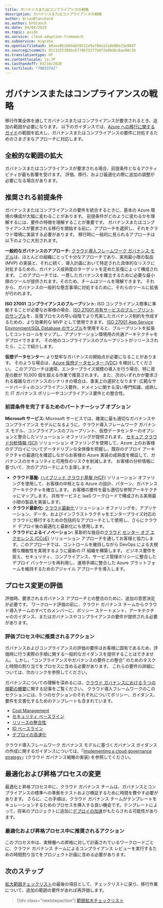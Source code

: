 ```yaml
---
title: ガバナンスまたはコンプライアンスの戦略
description: ガバナンスまたはコンプライアンスの戦略
author: BrianBlanchard
ms.author: brblanch
ms.date: 04/04/2019
ms.topic: guide
ms.service: cloud-adoption-framework
ms.subservice: migrate
ms.openlocfilehash: b0aea9b1b69a659511e9a788e22a0e88e23e9047
ms.sourcegitcommit: 011332538dbc6774b732f7b9f2b89d6c8aa90c36
ms.translationtype: HT
ms.contentlocale: ja-JP
ms.lasthandoff: 03/10/2020
ms.locfileid: "79023742"
---
```

# <a name="governance-or-compliance-strategy"></a>ガバナンスまたはコンプライアンスの戦略

移行作業全体を通してガバナンスまたはコンプライアンスが要求されるとき、追加の範囲が必要になります。 以下のガイダンスでは、[Azure への移行に関するガイド](../azure-migration-guide/index.md)の範囲を拡大し、ガバナンスまたはコンプライアンスの要件に対処するためのさまざまなアプローチに対応します。

## <a name="general-scope-expansion"></a>全般的な範囲の拡大

ガバナンスまたはコンプライアンスが要求される場合、前提条件となるアクティビティが最も影響を受けます。 評価、移行、および最適化の際に追加の調整が必要になる場合があります。

## <a name="suggested-prerequisites"></a>推奨される前提条件

ガバナンスまたはコンプライアンスの要件を統合するときに、基本の Azure 環境の構成が大幅に変わることがあります。 前提条件がどのように変わるかを理解するには、要件の特徴を理解することが重要です。 ガバナンスまたはコンプライアンスが要求される移行を開始する前に、アプローチを選択し、それをクラウド環境に実装する必要があります。 移行時に一般的に見られるアプローチは以下のように大別されます。

**一般的なガバナンスのアプローチ:** [クラウド導入フレームワーク ガバナンス モデル](../../govern/guides/index.md)は、ほとんどの組織にとって十分なアプローチであり、実用最小限の製品 (MVP) の実装と、それに続く、導入計画において特定された具体的なリスクに対処するための、ガバナンス成熟度のターゲットを定めた反復によって構成されます。 このアプローチでは、一貫したガバナンスを確立するために必要な最小限のツールが提供されます。そのため、チームはツールを理解できます。 それから、ガバナンスの一般的な懸念事項に対処するために、それらのツールに拡張が行われます。

**ISO 27001 コンプライアンスのブループリント:** ISO コンプライアンス標準に準拠することが必要なお客様の場合、[ISO 27001 共有サービスのブループリントのサンプル](https://docs.microsoft.com/azure/governance/blueprints/samples/iso27001-shared/index)を、反復プロセスの早い段階でより充実したガバナンス制約を作成するための、より効果的な MVP として使用できます。 [ISO 27001 App Service Environment/SQL Database のサンプル](https://docs.microsoft.com/azure/governance/blueprints/samples/iso27001-ase-sql-workload)を使用すると、ブループリントを拡張してコントロールをマップし、アプリケーション環境用の共通アーキテクチャをデプロイできます。 その他のコンプライアンスのブループリントがリリースされたら、ここで紹介します。

**仮想データセンター:** より堅牢なガバナンスの開始点が必要になることがあります。 そのような場合は、[Azure 仮想データセンター (VDC)](../../reference/vdc.md) を検討してください。 このアプローチは通常、エンタープライズ規模の導入を行う場合、特に資産の数が 10,000 個を超える作業で推奨されます。 また、次のいずれかが要求される複雑なガバナンスのシナリオの場合は、事実上の選択となります: 広範なサードパーティのコンプライアンス要件、ドメインに関する深い専門知識、成熟した IT ガバナンス ポリシーやコンプライアンス要件との整合性。

### <a name="partnership-option-to-complete-prerequisites"></a>前提条件を完了するためのパートナーシップ オプション

**Microsoft サービス:** Microsoft サービスでは、確実に最も適切なガバナンスやコンプライアンス モデルになるように、クラウド導入フレームワーク ガバナンス モデル、コンプライアンスのブループリント、仮想データセンターのオプションと整合したソリューション オファリングが提供されます。 [セキュア クラウド分析情報 (SCI)](https://download.microsoft.com/download/C/7/C/C7CEA89D-7BDB-4E08-B998-737C13107361/Secure_Cloud_Insights_Datasheet_EN_US.pdf) ソリューション オファリングを使用して、Azure 上のお客様のデプロイについてデータドリブンな全体像を把握し、既存のデプロイ アーキテクチャの最適化を確認しながらお客様の Azure 実装の成熟度を検証して、ガバナンスのセキュリティと可用性のリスクを削減します。 お客様の分析情報に基づいて、次のアプローチにより主導します。

- **クラウド基盤:** [ハイブリッド クラウド基盤 (HCF)](https://download.microsoft.com/download/D/8/7/D872DFD0-1C46-4145-95E4-B5EAB2958B96/Hybrid_Cloud_Foundation_Datasheet_EN_US.pdf) ソリューション オファリングを使用して、お客様の中核となる Azure の設計、パターン、ガバナンス アーキテクチャを確立します。 お客様の要件を最も適切な参照アーキテクチャにマップします。 共有サービスと IaaS ワークロードで構成される実用最小限の製品を実装します。
- **クラウド最新化:** [クラウド最新化](https://download.microsoft.com/download/3/7/3/373F90E3-8568-44F3-B096-CD9C1CD28AB7/Cloud_Modernization_Datasheet_EN_US.pdf)ソリューション オファリングを、アプリケーション、データ、およびインフラストラクチャをエンタープライズ対応のクラウドに移行するための包括的なアプローチとして使用し、さらにクラウド デプロイ後の最適化と最新化にも使用します。
- **クラウドによるイノベーション:** 革新的な独自の[クラウド センター オブ エクセレンス (CCoE)](https://download.microsoft.com/download/F/8/B/F8BBE4BD-E5F8-4DFB-82F7-C0A4E17051BB/Cloud_Center_of_Excellence_Datasheet_EN_US.pdf) ソリューション アプローチを通してお客様と協力します。このアプローチでは、コントロールを維持しながら DevOps による大規模な機敏性を実現するように最新の IT 組織を構築します。 ビジネス要件を捉え、セキュリティ、コンプライアンス、サービス管理ポリシーに整合したデプロイ パッケージを再利用し、運用手順に整合した Azure プラットフォームを維持するためのアジャイル アプローチを導入します。

## <a name="assess-process-changes"></a>プロセス変更の評価

評価時、要求されるガバナンス アプローチとの整合のために、追加の意思決定が必要です。 ワークロード評価の前に、クラウド ガバナンス チームからクラウド導入チームのすべてのメンバーに、ポリシー ステートメント、アーキテクチャのガイダンス、またはガバナンスやコンプライアンスの要件が提供される必要があります。

### <a name="suggested-action-during-the-assess-process"></a>評価プロセス中に推奨されるアクション

ガバナンスおよびコンプライアンスの評価の要件はお客様に固有であるため、評価時に行う実際の手順に関する一般的なガイダンスを提供することはできません。 しかし、"コンプライアンスやガバナンスの要件との整合" のためのタスクと時間の割り当てをプロセスに含める必要があります。 これらの要件の詳細については、次のリンクを参照してください。

ガバナンスについての理解を深めるには、[クラウド ガバナンスにおける 5 つの規範の概要](../../govern/governance-disciplines.md)に関する記事をご覧ください。 クラウド導入フレームワークのこのセクションには、5 つのセクションのそれぞれについてポリシー、ガイダンス、要件を文書化するためのテンプレートも含まれています。

- [Cost Management](../../govern/cost-management/template.md)
- [セキュリティ ベースライン](../../govern/security-baseline/template.md)
- [リソースの整合性](../../govern/resource-consistency/template.md)
- [ID ベースライン](../../govern/identity-baseline/template.md)
- [デプロイの高速化](../../govern/deployment-acceleration/template.md)

クラウド導入フレームワーク ガバナンス モデルに基づくガバナンス ガイダンスの作成に関するガイダンスについては、「[Implementing a cloud governance strategy](../../govern/corporate-policy.md)」(クラウド ガバナンス戦略の実装) を参照してください。

## <a name="optimize-and-promote-process-changes"></a>最適化および昇格プロセスの変更

最適化と昇格プロセス中に、クラウド ガバナンス チームは、ガバナンスとコンプライアンスの標準への準拠をテストおよび検証するために時間を費やす必要があります。 さらに、この手順は、クラウド ガバナンス チームがテンプレートをキュレーションするためのプロセスを挿入する良い機会です。テンプレートによって、将来のプロジェクトに追加に[デプロイの加速](../../govern/deployment-acceleration/index.md)がもたらされる可能性があります。

### <a name="suggested-action-during-the-optimize-and-promote-process"></a>最適化および昇格プロセス中に推奨されるアクション

このプロセス中は、実稼働への昇格に対して計画されているワークロードごとに、クラウド ガバナンス チームによるコンプライアンス レビューを実行するための時間割り当てをプロジェクト計画に含める必要があります。

## <a name="next-steps"></a>次のステップ

[拡大範囲チェックリスト](./index.md)の最後の項目として、チェックリストに戻り、移行作業について、追加の範囲の要件があれば再評価します。

> [!div class="nextstepaction"]
> [範囲拡大チェックリスト](./index.md)
